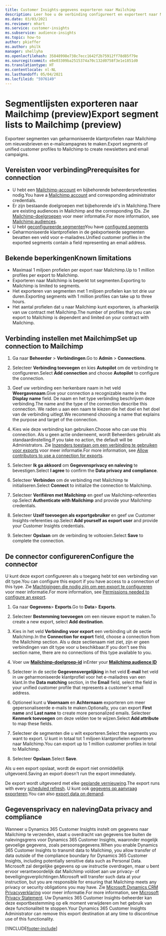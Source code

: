```yaml
---
title: Customer Insights-gegevens exporteren naar Mailchimp
description: Leer hoe u de verbinding configureert en exporteert naar Mailchimp.
ms.date: 03/03/2021
ms.reviewer: mhart
ms.service: customer-insights
ms.subservice: audience-insights
ms.topic: how-to
author: pkieffer
ms.author: philk
manager: shellyha
ms.openlocfilehash: 35848998e738c7ecc1642f2b75912ff78d85f79e
ms.sourcegitcommit: e8e03309ba2515374a70c132d0758f3e1e1851d0
ms.translationtype: HT
ms.contentlocale: nl-NL
ms.lasthandoff: 05/04/2021
ms.locfileid: "5976149"
---
```

# <a name="export-segment-lists-to-mailchimp-preview"></a><span data-ttu-id="acf11-103">Segmentlijsten exporteren naar Mailchimp (preview)</span><span class="sxs-lookup"><span data-stu-id="acf11-103">Export segment lists to Mailchimp (preview)</span></span>

<span data-ttu-id="acf11-104">Exporteer segmenten van geharmoniseerde klantprofielen naar Mailchimp om nieuwsbrieven en e-mailcampagnes te maken.</span><span class="sxs-lookup"><span data-stu-id="acf11-104">Export segments of unified customer profiles to Mailchimp to create newsletters and email campaigns.</span></span>

## <a name="prerequisites-for-connection"></a><span data-ttu-id="acf11-105">Vereisten voor verbinding</span><span class="sxs-lookup"><span data-stu-id="acf11-105">Prerequisites for connection</span></span>

-   <span data-ttu-id="acf11-106">U hebt een [Mailchimp-account](https://mailchimp.com/) en bijbehorende beheerdersreferenties nodig.</span><span class="sxs-lookup"><span data-stu-id="acf11-106">You have a [Mailchimp account](https://mailchimp.com/) and corresponding administrator credentials.</span></span>
-   <span data-ttu-id="acf11-107">Er zijn bestaande doelgroepen met bijbehorende id's in Mailchimp.</span><span class="sxs-lookup"><span data-stu-id="acf11-107">There are existing audiences in Mailchimp and the corresponding IDs.</span></span> <span data-ttu-id="acf11-108">Zie [Mailchimp-doelgroepen](https://mailchimp.com/help/create-audience/) voor meer informatie.</span><span class="sxs-lookup"><span data-stu-id="acf11-108">For more information, see [Mailchimp audiences](https://mailchimp.com/help/create-audience/).</span></span>
-   <span data-ttu-id="acf11-109">U hebt [geconfigureerde segmenten](segments.md)</span><span class="sxs-lookup"><span data-stu-id="acf11-109">You have [configured segments](segments.md)</span></span>
-   <span data-ttu-id="acf11-110">Geharmoniseerde klantprofielen in de geëxporteerde segmenten bevatten een veld voor e-mailadres.</span><span class="sxs-lookup"><span data-stu-id="acf11-110">Unified customer profiles in the exported segments contain a field representing an email address.</span></span>

## <a name="known-limitations"></a><span data-ttu-id="acf11-111">Bekende beperkingen</span><span class="sxs-lookup"><span data-stu-id="acf11-111">Known limitations</span></span>

- <span data-ttu-id="acf11-112">Maximaal 1 miljoen profielen per export naar Mailchimp.</span><span class="sxs-lookup"><span data-stu-id="acf11-112">Up to 1 million profiles per export to Mailchimp.</span></span>
- <span data-ttu-id="acf11-113">Exporteren naar Mailchimp is beperkt tot segmenten.</span><span class="sxs-lookup"><span data-stu-id="acf11-113">Exporting to Mailchimp is limited to segments.</span></span>
- <span data-ttu-id="acf11-114">Het exporteren van segmenten met 1 miljoen profielen kan tot drie uur duren.</span><span class="sxs-lookup"><span data-stu-id="acf11-114">Exporting segments with 1 million profiles can take up to three hours.</span></span> 
- <span data-ttu-id="acf11-115">Het aantal profielen dat u naar Mailchimp kunt exporteren, is afhankelijk van uw contract met Mailchimp.</span><span class="sxs-lookup"><span data-stu-id="acf11-115">The number of profiles that you can export to Mailchimp is dependent and limited on your contract with Mailchimp.</span></span>

## <a name="set-up-connection-to-mailchimp"></a><span data-ttu-id="acf11-116">Verbinding instellen met Mailchimp</span><span class="sxs-lookup"><span data-stu-id="acf11-116">Set up connection to Mailchimp</span></span>

1. <span data-ttu-id="acf11-117">Ga naar **Beheerder** > **Verbindingen**.</span><span class="sxs-lookup"><span data-stu-id="acf11-117">Go to **Admin** > **Connections**.</span></span>

1. <span data-ttu-id="acf11-118">Selecteer **Verbinding toevoegen** en kies **Autopilot** om de verbinding te configureren.</span><span class="sxs-lookup"><span data-stu-id="acf11-118">Select **Add connection** and choose **Autopilot** to configure the connection.</span></span>

1. <span data-ttu-id="acf11-119">Geef uw verbinding een herkenbare naam in het veld **Weergavenaam**.</span><span class="sxs-lookup"><span data-stu-id="acf11-119">Give your connection a recognizable name in the **Display name** field.</span></span> <span data-ttu-id="acf11-120">De naam en het type verbinding beschrijven deze verbinding.</span><span class="sxs-lookup"><span data-stu-id="acf11-120">The name and the type of the connection describe this connection.</span></span> <span data-ttu-id="acf11-121">We raden u aan een naam te kiezen die het doel en het doel van de verbinding uitlegt.</span><span class="sxs-lookup"><span data-stu-id="acf11-121">We recommend choosing a name that explains the purpose and target of the connection.</span></span>

1. <span data-ttu-id="acf11-122">Kies wie deze verbinding kan gebruiken.</span><span class="sxs-lookup"><span data-stu-id="acf11-122">Choose who can use this connection.</span></span> <span data-ttu-id="acf11-123">Als u geen actie onderneemt, wordt Beheerders gebruikt als standaardinstelling.</span><span class="sxs-lookup"><span data-stu-id="acf11-123">If you take no action, the default will be Administrators.</span></span> <span data-ttu-id="acf11-124">Zie [Inzenders toestaan om een verbinding te gebruiken voor exports](connections.md#allow-contributors-to-use-a-connection-for-exports) voor meer informatie.</span><span class="sxs-lookup"><span data-stu-id="acf11-124">For more information, see [Allow contributors to use a connection for exports](connections.md#allow-contributors-to-use-a-connection-for-exports).</span></span>

1. <span data-ttu-id="acf11-125">Selecteer **Ik ga akkoord** om **Gegevensprivacy en naleving** te bevestigen.</span><span class="sxs-lookup"><span data-stu-id="acf11-125">Select **I agree** to confirm the **Data privacy and compliance**.</span></span>

1. <span data-ttu-id="acf11-126">Selecteer **Verbinden** om de verbinding met Mailchimp te initialiseren.</span><span class="sxs-lookup"><span data-stu-id="acf11-126">Select **Connect** to initialize the connection to Mailchimp.</span></span>

1. <span data-ttu-id="acf11-127">Selecteer **Verifiëren met Mailchimp** en geef uw Mailchimp-referenties op.</span><span class="sxs-lookup"><span data-stu-id="acf11-127">Select **Authenticate with Mailchimp** and provide your Mailchimp credentials.</span></span>

1. <span data-ttu-id="acf11-128">Selecteer **Uzelf toevoegen als exportgebruiker** en geef uw Customer Insights-referenties op.</span><span class="sxs-lookup"><span data-stu-id="acf11-128">Select **Add yourself as export user** and provide your Customer Insights credentials.</span></span>

1. <span data-ttu-id="acf11-129">Selecteer **Opslaan** om de verbinding te voltooien.</span><span class="sxs-lookup"><span data-stu-id="acf11-129">Select **Save** to complete the connection.</span></span> 

## <a name="configure-the-connector"></a><span data-ttu-id="acf11-130">De connector configureren</span><span class="sxs-lookup"><span data-stu-id="acf11-130">Configure the connector</span></span>

<span data-ttu-id="acf11-131">U kunt deze export configureren als u toegang hebt tot een verbinding van dit type.</span><span class="sxs-lookup"><span data-stu-id="acf11-131">You can configure this export if you have access to a connection of this type.</span></span> <span data-ttu-id="acf11-132">Zie [Machtigingen die nodig zijn om een export te configureren](export-destinations.md#set-up-a-new-export) voor meer informatie.</span><span class="sxs-lookup"><span data-stu-id="acf11-132">For more information, see [Permissions needed to configure an export](export-destinations.md#set-up-a-new-export).</span></span>

1. <span data-ttu-id="acf11-133">Ga naar **Gegevens**> **Exports**.</span><span class="sxs-lookup"><span data-stu-id="acf11-133">Go to **Data**> **Exports**.</span></span>

1. <span data-ttu-id="acf11-134">Selecteer **Bestemming toevoegen** om een nieuwe export te maken.</span><span class="sxs-lookup"><span data-stu-id="acf11-134">To create a new export, select **Add destination**.</span></span>

1. <span data-ttu-id="acf11-135">Kies in het veld **Verbinding voor export** een verbinding uit de sectie Mailchimp.</span><span class="sxs-lookup"><span data-stu-id="acf11-135">In the **Connection for export** field, choose a connection from the Mailchimp section.</span></span> <span data-ttu-id="acf11-136">Als u deze sectienaam niet ziet, zijn er geen verbindingen van dit type voor u beschikbaar.</span><span class="sxs-lookup"><span data-stu-id="acf11-136">If you don't see this section name, there are no connections of this type available to you.</span></span>

1. <span data-ttu-id="acf11-137">Voer uw **[Mailchimp-doelgroep-id](https://mailchimp.com/help/find-audience-id/)** in</span><span class="sxs-lookup"><span data-stu-id="acf11-137">Enter your **[Mailchimp audience ID](https://mailchimp.com/help/find-audience-id/)**</span></span>

3. <span data-ttu-id="acf11-138">Selecteer in de sectie **Gegevensvergelijking** in het veld **E-mail** het veld in uw geharmoniseerde klantprofiel voor het e-mailadres van een klant.</span><span class="sxs-lookup"><span data-stu-id="acf11-138">In the **Data matching** section, in the **Email** field, select the field in your unified customer profile that represents a customer's email address.</span></span> 

1. <span data-ttu-id="acf11-139">Optioneel kunt u **Voornaam** en **Achternaam** exporteren om meer gepersonaliseerde e-mails te maken.</span><span class="sxs-lookup"><span data-stu-id="acf11-139">Optionally, you can export **First name** and **Last name** to create more personalized emails.</span></span> <span data-ttu-id="acf11-140">Selecteer **Kenmerk toevoegen** om deze velden toe te wijzen.</span><span class="sxs-lookup"><span data-stu-id="acf11-140">Select **Add attribute** to map these fields.</span></span>

1. <span data-ttu-id="acf11-141">Selecteer de segmenten die u wilt exporteren.</span><span class="sxs-lookup"><span data-stu-id="acf11-141">Select the segments you want to export.</span></span> <span data-ttu-id="acf11-142">U kunt in totaal tot 1 miljoen klantprofielen exporteren naar Mailchimp.</span><span class="sxs-lookup"><span data-stu-id="acf11-142">You can export up to 1 million customer profiles in total to Mailchimp.</span></span>

1. <span data-ttu-id="acf11-143">Selecteer **Opslaan**.</span><span class="sxs-lookup"><span data-stu-id="acf11-143">Select **Save**.</span></span>

<span data-ttu-id="acf11-144">Als u een export opslaat, wordt de export niet onmiddellijk uitgevoerd.</span><span class="sxs-lookup"><span data-stu-id="acf11-144">Saving an export doesn't run the export immediately.</span></span>

<span data-ttu-id="acf11-145">De export wordt uitgevoerd met elke [geplande vernieuwing](system.md#schedule-tab).</span><span class="sxs-lookup"><span data-stu-id="acf11-145">The export runs with every [scheduled refresh](system.md#schedule-tab).</span></span> <span data-ttu-id="acf11-146">U kunt ook [gegevens op aanvraag exporteren](export-destinations.md#run-exports-on-demand).</span><span class="sxs-lookup"><span data-stu-id="acf11-146">You can also [export data on demand](export-destinations.md#run-exports-on-demand).</span></span> 

## <a name="data-privacy-and-compliance"></a><span data-ttu-id="acf11-147">Gegevensprivacy en naleving</span><span class="sxs-lookup"><span data-stu-id="acf11-147">Data privacy and compliance</span></span>

<span data-ttu-id="acf11-148">Wanneer u Dynamics 365 Customer Insights instelt om gegevens naar Mailchimp te verzenden, staat u overdracht van gegevens toe buiten de nalevingsgrens voor Dynamics 365 Customer Insights, waaronder mogelijk gevoelige gegevens, zoals persoonsgegevens.</span><span class="sxs-lookup"><span data-stu-id="acf11-148">When you enable Dynamics 365 Customer Insights to transmit data to Mailchimp, you allow transfer of data outside of the compliance boundary for Dynamics 365 Customer Insights, including potentially sensitive data such as Personal Data.</span></span> <span data-ttu-id="acf11-149">Microsoft zal dergelijke gegevens op uw instructie overdragen, maar u bent ervoor verantwoordelijk dat Mailchimp voldoet aan uw privacy- of beveiligingsverplichtingen.</span><span class="sxs-lookup"><span data-stu-id="acf11-149">Microsoft will transfer such data at your instruction, but you are responsible for ensuring that Mailchimp meets any privacy or security obligations you may have.</span></span> <span data-ttu-id="acf11-150">Zie [Microsoft Dynamics CRM Privacyverklaring](https://go.microsoft.com/fwlink/?linkid=396732) voor meer informatie.</span><span class="sxs-lookup"><span data-stu-id="acf11-150">For more information, see [Microsoft Privacy Statement](https://go.microsoft.com/fwlink/?linkid=396732).</span></span>
<span data-ttu-id="acf11-151">Uw Dynamics 365 Customer Insights-beheerder kan deze exportbestemming op elk moment verwijderen om het gebruik van deze functionaliteit te stoppen.</span><span class="sxs-lookup"><span data-stu-id="acf11-151">Your Dynamics 365 Customer Insights Administrator can remove this export destination at any time to discontinue use of this functionality.</span></span>

[!INCLUDE[footer-include](../includes/footer-banner.md)]
